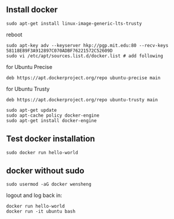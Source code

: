 ## Install docker

    sudo apt-get install linux-image-generic-lts-trusty

reboot

    sudo apt-key adv --keyserver hkp://pgp.mit.edu:80 --recv-keys 58118E89F3A912897C070ADBF76221572C52609D
    sudo vi /etc/apt/sources.list.d/docker.list # add following

for Ubuntu Precise

    deb https://apt.dockerproject.org/repo ubuntu-precise main

for Ubuntu Trusty

    deb https://apt.dockerproject.org/repo ubuntu-trusty main

    sudo apt-get update
    sudo apt-cache policy docker-engine
    sudo apt-get install docker-engine

## Test docker installation

    sudo docker run hello-world

## docker without sudo

    sudo usermod -aG docker wensheng

logout and log back in:

    docker run hello-world
    docker run -it ubuntu bash
